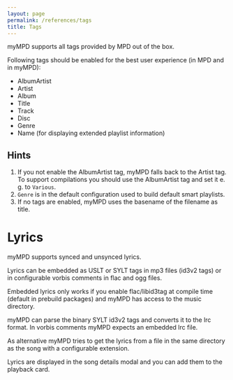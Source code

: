 ```yaml
---
layout: page
permalink: /references/tags
title: Tags
---
```


myMPD supports all tags provided by MPD out of the box.

Following tags should be enabled for the best user experience (in MPD and in myMPD):

- AlbumArtist
- Artist
- Album
- Title
- Track
- Disc
- Genre
- Name (for displaying extended playlist information)

## Hints

1. If you not enable the AlbumArtist tag, myMPD falls back to the Artist tag. To support compilations you should use the AlbumArtist tag and set it e. g. to `Various`.
2. `Genre` is in the default configuration used to build default smart playlists.
3. If no tags are enabled, myMPD uses the basename of the filename as title.


# Lyrics

myMPD supports synced and unsynced lyrics.

Lyrics can be embedded as USLT or SYLT tags in mp3 files (id3v2 tags) or in configurable vorbis comments in flac and ogg files.

Embedded lyrics only works if you enable flac/libid3tag at compile time (default in prebuild packages) and myMPD has access to the music directory.

myMPD can parse the binary SYLT id3v2 tags and converts it to the lrc format. In vorbis comments myMPD expects an embedded lrc file.

As alternative myMPD tries to get the lyrics from a file in the same directory as the song with a configurable extension.

Lyrics are displayed in the song details modal and you can add them to the playback card.
